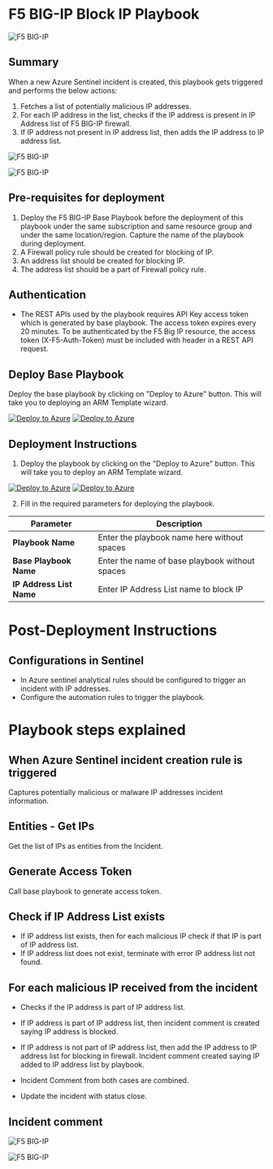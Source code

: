 # F5 BIG-IP Block IP Playbook

![F5 BIG-IP](../logo.jpg)

## Summary
 When a new Azure Sentinel incident is created, this playbook gets triggered and performs the below actions:
 1. Fetches a list of potentially malicious IP addresses.
 2. For each IP address in the list, checks if the IP address is present in IP Address list of F5 BIG-IP firewall.
 3. If IP address not present in IP address list, then adds the IP address to IP address list.

 ![F5 BIG-IP](./Images/PlaybookDesignerLight.png)

![F5 BIG-IP](./Images/PlaybookDesignerDark.png)


 ## Pre-requisites for deployment
1. Deploy the F5 BIG-IP Base Playbook before the deployment of this playbook under the same subscription and same resource group and under the same location/region. Capture the name of the playbook during deployment.
2. A Firewall policy rule should be created for blocking of IP.
3. An address list should be created for blocking IP.
4. The address list should be a part of Firewall policy rule.

## Authentication

* The REST APIs used by the playbook requires API Key access token which is generated by base playbook. The access token expires every 20 minutes. To be authenticated by the F5 Big IP resource, the access token (X-F5-Auth-Token) must be included with header in a REST API request.

## Deploy Base Playbook

 Deploy the base playbook by clicking on "Deploy to Azure" button. This will take you to deploying an ARM Template wizard.

[![Deploy to Azure](https://aka.ms/deploytoazurebutton)](https://portal.azure.com/#create/Microsoft.Template/uri/https%3A%2Fraw.githubusercontent.com/dharmaAccenture/Azure-Sentinel/F5BigIP/Playbooks/F5BigIP/Playbooks/BasePlaybook-F5BigIP/azuredeploy.json) [![Deploy to Azure](https://aka.ms/deploytoazuregovbutton)](https://portal.azure.com/#create/Microsoft.Template/uri/https%3A%2Fraw.githubusercontent.com/dharmaAccenture/Azure-Sentinel/F5BigIP/Playbooks/F5BigIP/Playbooks/BasePlaybook-F5BigIP/azuredeploy.json)


 ## Deployment Instructions
 1. Deploy the playbook by clicking on the "Deploy to Azure" button. This will take you to deploy an ARM Template wizard.

 [![Deploy to Azure](https://aka.ms/deploytoazurebutton)](https://portal.azure.com/#create/Microsoft.Template/uri/https%3A%2Fraw.githubusercontent.com/dharmaAccenture/Azure-Sentinel/F5BigIP/Playbooks/F5BigIP/Playbooks/BlockIP-F5BigIP/azuredeploy.json)  [![Deploy to Azure](https://aka.ms/deploytoazuregovbutton)](https://portal.azure.com/#create/Microsoft.Template/uri/https%3A%2Fraw.githubusercontent.com/dharmaAccenture/Azure-Sentinel/F5BigIP/Playbooks/F5BigIP/Playbooks/BlockIP-F5BigIP/azuredeploy.json)

 2. Fill in the required parameters for deploying the playbook.

 | Parameter  | Description |
| ------------- | ------------- |
| **Playbook Name** | Enter the playbook name here without spaces |
| **Base Playbook Name**|Enter the name of base playbook without spaces |
| **IP Address List Name** | Enter IP Address List name to block IP |


# Post-Deployment Instructions
## Configurations in Sentinel
- In Azure sentinel analytical rules should be configured to trigger an incident with IP addresses.
- Configure the automation rules to trigger the playbook.

# Playbook steps explained
## When Azure Sentinel incident creation rule is triggered
  Captures potentially malicious or malware IP addresses incident information.

## Entities - Get IPs
  Get the list of IPs as entities from the Incident.

## Generate Access Token
 Call base playbook to generate access token.

 ## Check if IP Address List exists
 * If IP address list exists, then for each malicious IP check if that IP is part of IP address list.
 * If IP address list does not exist, terminate with error IP address list not found.

## For each malicious IP received from the incident
 - Checks if the IP address is part of IP address list.
  - If IP address is part of IP address list, then incident comment is created saying IP address is blocked.
  - If IP address is not part of IP address list, then add the IP address to IP address list for blocking in firewall. Incident comment created saying IP added to IP address list by playbook.
  - Incident Comment from both cases are combined.

- Update the incident with status close.

## Incident comment
![F5 BIG-IP](./Images/IncidentCommentLight.png)

![F5 BIG-IP](./Images/IncidentCommentDark.png)
